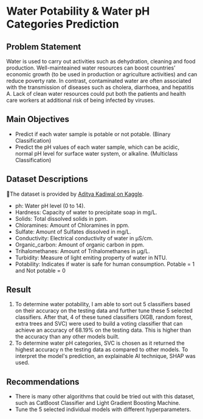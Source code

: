 # Water Potability & Water pH Categories Prediction
## Problem Statement
Water is used to carry out activities such as dehydration, cleaning and food production. Well-mainteained water resources can boost countries’ economic growth (to be used in production or agriculture activities) and can reduce poverty rate. In contrast, contaminated water are often associated with the transmission of diseases such as cholera, diarrhoea, and hepatitis A. Lack of clean water resources could put both the patients and health care workers at additional risk of being infected by viruses.

## Main Objectives
* Predict if each water sample is potable or not potable. (Binary Classification)
* Predict the pH values of each water sample, which can be acidic, normal pH level for surface water system, or alkaline. (Multiclass Classification)

## Dataset Descriptions
🌟The dataset is provided by <a href="https://www.kaggle.com/datasets/adityakadiwal/water-potability">Aditya Kadiwal on Kaggle</a>.
* ph:  Water pH level (0 to 14).
* Hardness: Capacity of water to precipitate soap in mg/L.
* Solids: Total dissolved solids in ppm.
* Chloramines: Amount of Chloramines in ppm.
* Sulfate: Amount of Sulfates dissolved in mg/L.
* Conductivity: Electrical conductivity of water in μS/cm.
* Organic_carbon: Amount of organic carbon in ppm.
* Trihalomethanes: Amount of Trihalomethanes in μg/L.
* Turbidity: Measure of light emiting property of water in NTU.
* Potability: Indicates if water is safe for human consumption. Potable = 1 and Not potable = 0

## Result
1. To determine water potability, I am able to sort out 5 classifiers based on their accuracy on the testing data and further tune these 5 selected classifiers. After that, 4 of these tuned classifiers (XGB, random forest, extra trees and SVC) were used to build a voting classifier that can achieve an accuracy of 68.19% on the testing data. This is higher than the accuracy than any other models built.
2. To determine water pH categories, SVC is chosen as it returned the highest accuracy n the testing data as compared to other models. To interpret the model's prediction, an explainable AI technique, SHAP was used.    

## Recommendations
* There is many other algorithms that could be tried out with this dataset, such as CatBoost Classifier and Light Gradient Boosting Machine.
* Tune the 5 selected individual models with different hyperparameters.

